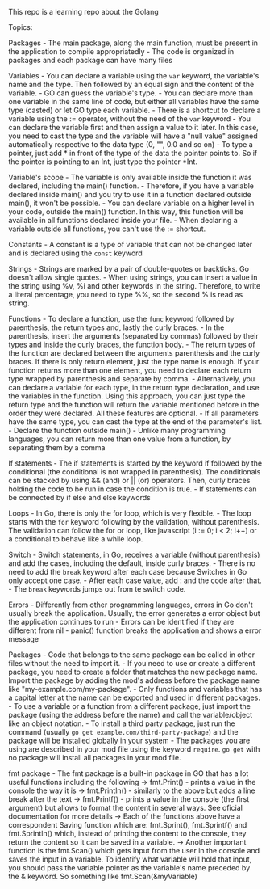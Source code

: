 This repo is a learning repo about the Golang

Topics:

Packages
    - The main package, along the main function, must be present in the application to compile appropriatedly
    - The code is organized in packages and each package can have many files

Variables
    - You can declare a variable using the `var` keyword, the variable's name and the type. Then followed by an equal sign and the content of the variable.
    - GO can guess the variable's type.
    - You can declare more than one variable in the same line of code, but either all variables have the same type (casted) or let GO type each variable.
    - There is a shortcut to declare a variable using the := operator, without the need of the `var` keyword
    - You can declare the variable first and then assign a value to it later. In this case, you need to cast the type and the variable will have a "null value" assigned automatically respective to the data type (0, "", 0.0 and so on)
    - To type a pointer, just add * in front of the type of the data the pointer points to. So if the pointer is pointing to an Int, just type the pointer *Int.

Variable's scope
    - The variable is only available inside the function it was declared, including the main() function.
    - Therefore, if you have a variable declared inside main() and you try to use it in a function declared outside main(), it won't be possible.
    - You can declare variable on a higher level in your code, outside the main() function. In this way, this function will be available in all functions declared inside your file.
    - When declaring a variable outside all functions, you can't use the := shortcut.

Constants
    - A constant is a type of variable that can not be changed later and is declared using the `const` keyword

Strings
    - Strings are marked by a pair of double-quotes or backticks. Go doesn't allow single quotes.
    - When using strings, you can insert a value in the string using %v, %i and other keywords in the string. Therefore, to write a literal percentage, you need to type %%, so the second % is read as string.

Functions 
    - To declare a function, use the `func` keyword followed by parenthesis, the return types and, lastly the curly braces.
    - In the parenthesis, insert the arguments (separated by commas) followed by their types and inside the curly braces, the function body.
    - The return types of the function are declared between the arguments parenthesis and the curly braces. If there is only return element, just the type name is enough. If your function returns more than one element, you need to declare each return type wrapped by parenthesis and separate by comma.
    - Alternatively, you can declare a variable for each type, in the return type declaration, and use the variables in the function. Using this approach, you can just type the return type and the function will return the variable mentioned before in the order they were declared. All these features are optional.
    - If all parameters have the same type, you can cast the type at the end of the parameter's list.
    - Declare the function outside main()
    - Unlike many programming languages, you can return more than one value from a function, by separating them by a comma

If statements
    - The if statements is started by the keyword if followed by the conditional (the conditional is not wrapped in parenthesis). The conditionals can be stacked by using && (and) or || (or) operators. Then, curly braces holding the code to be run in case the condition is true.
    - If statements can be connected by if else and else keywords

Loops
    - In Go, there is only the for loop, which is very flexible.
    - The loop starts with the `for` keyword following by the validation, without parenthesis. The validation can follow the for or loop, like javascript (i := 0; i < 2; i++) or a conditional to behave like a while loop. 

Switch
    - Switch statements, in Go, receives a variable (without parenthesis) and add the cases, including the default, inside curly braces.
    - There is no need to add the `break` keyword after each case because Switches in Go only accept one case.
    - After each case value, add : and the code after that.
    - The `break` keywords jumps out from te switch code. 

Errors
    - Differently from other programming languages, errors in Go don't usually break the application. Usually, the error generates a error object but the application continues to run
    - Errors can be identified if they are different from nil
    - panic() function breaks the application and shows a error message

Packages
    - Code that belongs to the same package can be called in other files without the need to import it.
    - If you need to use or create a different package, you need to create a folder that matches the new package name. Import the package by adding the mod's address before the package name like "my-example.com/my-package".
    - Only functions and variables that has a capital letter at the name can be exported and used in different packages. 
    - To use a variable or a function from a different package, just import the package (using the address before the name) and call the variable/object like an object notation.
    - To install a third party package, just run the command (usually `go get example.com/third-party-package`) and the package will be installed globally in your system
    - The packages you are using are described in your mod file using the keyword `require`. `go get` with no package will install all packages in your mod file.

fmt package
    - The fmt package is a built-in package in GO that has a lot useful functions including the following
        -> fmt.Print() - prints a value in the console the way it is
        -> fmt.Println() - similarly to the above but adds a line break after the text
        -> fmt.Printf() - prints a value in the console (the first argument) but allows to format the content in several ways. See oficial documentation for more details
        -> Each of the functions above have a correspondent Saving function which are: fmt.Sprint(), fmt.Sprintf() and fmt.Sprintln() which, instead of printing the content to the console, they return the content so it can be saved in a variable.
        -> Another important function is the fmt.Scan() which gets input from the user in the console and saves the input in a variable. To identify what variable will hold that input, you should pass the variable pointer as the variable's name preceded by the & keyword. So something like fmt.Scan(&myVariable)

